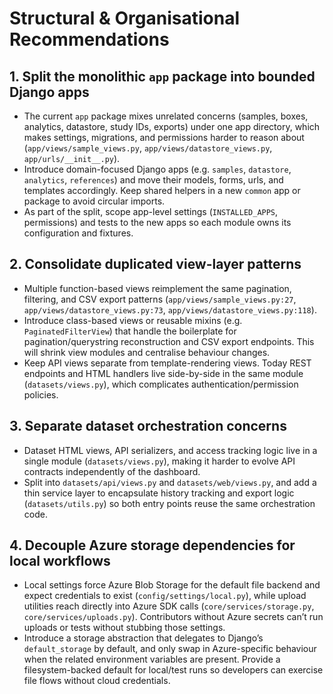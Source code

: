 # Structural & Organisational Recommendations

## 1. Split the monolithic `app` package into bounded Django apps

- The current `app` package mixes unrelated concerns (samples, boxes, analytics, datastore, study IDs, exports) under one app directory, which makes settings, migrations, and permissions harder to reason about (`app/views/sample_views.py`, `app/views/datastore_views.py`, `app/urls/__init__.py`).
- Introduce domain-focused Django apps (e.g. `samples`, `datastore`, `analytics`, `references`) and move their models, forms, urls, and templates accordingly. Keep shared helpers in a new `common` app or package to avoid circular imports.
- As part of the split, scope app-level settings (`INSTALLED_APPS`, permissions) and tests to the new apps so each module owns its configuration and fixtures.

## 2. Consolidate duplicated view-layer patterns

- Multiple function-based views reimplement the same pagination, filtering, and CSV export patterns (`app/views/sample_views.py:27`, `app/views/datastore_views.py:73`, `app/views/datastore_views.py:118`).
- Introduce class-based views or reusable mixins (e.g. `PaginatedFilterView`) that handle the boilerplate for pagination/querystring reconstruction and CSV export endpoints. This will shrink view modules and centralise behaviour changes.
- Keep API views separate from template-rendering views. Today REST endpoints and HTML handlers live side-by-side in the same module (`datasets/views.py`), which complicates authentication/permission policies.

## 3. Separate dataset orchestration concerns

- Dataset HTML views, API serializers, and access tracking logic live in a single module (`datasets/views.py`), making it harder to evolve API contracts independently of the dashboard.
- Split into `datasets/api/views.py` and `datasets/web/views.py`, and add a thin service layer to encapsulate history tracking and export logic (`datasets/utils.py`) so both entry points reuse the same orchestration code.

## 4. Decouple Azure storage dependencies for local workflows

- Local settings force Azure Blob Storage for the default file backend and expect credentials to exist (`config/settings/local.py`), while upload utilities reach directly into Azure SDK calls (`core/services/storage.py`, `core/services/uploads.py`). Contributors without Azure secrets can’t run uploads or tests without stubbing those settings.
- Introduce a storage abstraction that delegates to Django’s `default_storage` by default, and only swap in Azure-specific behaviour when the related environment variables are present. Provide a filesystem-backed default for local/test runs so developers can exercise file flows without cloud credentials.

